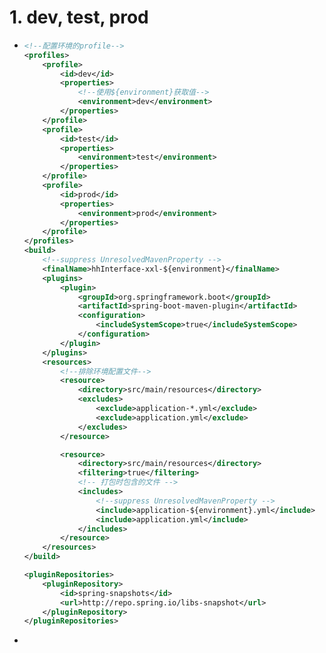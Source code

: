 # 1. dev, test, prod

- ```xml
  <!--配置环境的profile-->
  <profiles>
      <profile>
          <id>dev</id>
          <properties>
              <!--使用${environment}获取值-->
              <environment>dev</environment>
          </properties>
      </profile>
      <profile>
          <id>test</id>
          <properties>
              <environment>test</environment>
          </properties>
      </profile>
      <profile>
          <id>prod</id>
          <properties>
              <environment>prod</environment>
          </properties>
      </profile>
  </profiles>
  <build>
      <!--suppress UnresolvedMavenProperty -->
      <finalName>hhInterface-xxl-${environment}</finalName>
      <plugins>
          <plugin>
              <groupId>org.springframework.boot</groupId>
              <artifactId>spring-boot-maven-plugin</artifactId>
              <configuration>
                  <includeSystemScope>true</includeSystemScope>
              </configuration>
          </plugin>
      </plugins>
      <resources>
          <!--排除环境配置文件-->
          <resource>
              <directory>src/main/resources</directory>
              <excludes>
                  <exclude>application-*.yml</exclude>
                  <exclude>application.yml</exclude>
              </excludes>
          </resource>
  
          <resource>
              <directory>src/main/resources</directory>
              <filtering>true</filtering>
              <!-- 打包时包含的文件 -->
              <includes>
                  <!--suppress UnresolvedMavenProperty -->
                  <include>application-${environment}.yml</include>
                  <include>application.yml</include>
              </includes>
          </resource>
      </resources>
  </build>
  
  <pluginRepositories>
      <pluginRepository>
          <id>spring-snapshots</id>
          <url>http://repo.spring.io/libs-snapshot</url>
      </pluginRepository>
  </pluginRepositories>
  ```

- 